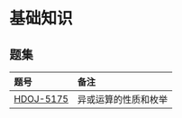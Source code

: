 # 基础知识

## 题集

|题号                   |备注                               |
|:----------------------|:----------------------------------|
|[HDOJ-5175][HDU5175]   |异或运算的性质和枚举               |

[HDU5175]:http://acm.hdu.edu.cn/showproblem.php?pid=5175

